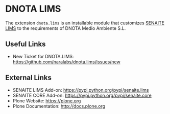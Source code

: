# DNOTA LIMS

The extension `dnota.lims` is an installable module that customizes [SENAITE
LIMS](https://www.senaite.com) to the requirements of DNOTA Medio Ambiente S.L.

## Useful Links

- New Ticket for DNOTA.LIMS: https://github.com/naralabs/dnota.lims/issues/new

## External Links

- SENAITE LIMS Add-on: https://pypi.python.org/pypi/senaite.lims
- SENAITE CORE Add-on: https://pypi.python.org/pypi/senaite.core
- Plone Website: https://plone.org
- Plone Documentation: http://docs.plone.org
